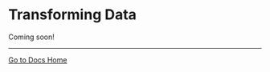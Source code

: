 # Transforming Data

<!--
```{toctree}
:maxdepth: 1

transforming-data/building-data-pipelines.md
```
-->

Coming soon!

---
[Go to Docs Home](https://github.com/iexcloud/docs/blob/main/README.md)
